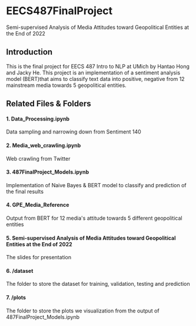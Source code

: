 # EECS487FinalProject
Semi-supervised Analysis of Media Attitudes toward Geopolitical Entities at the End of 2022

## Introduction
This is the final project for EECS 487 Intro to NLP at UMich by Hantao Hong and Jacky He. This project is an implementation of a sentiment analysis model (BERT)that aims to classify text data into positive, negative from 12 mainstream media towards 5 geopolitical entities. 

## Related Files & Folders
#### 1. Data_Processing.ipynb
Data sampling and narrowing down from Sentiment 140
#### 2. Media_web_crawling.ipynb
Web crawling from Twitter
#### 3. 487FinalProject_Models.ipynb
Implementation of Naive Bayes & BERT model to classify and prediction of the final results

#### 4. GPE_Media_Reference
Output from BERT for 12 media's attitude towards 5 different geopolitical entities
#### 5. Semi-supervised Analysis of Media Attitudes toward Geopolitical Entities at the End of 2022
The slides for presentation
#### 6. /dataset
The folder to store the dataset for training, validation, testing and prediction
#### 7. /plots
The folder to store the plots we visualization from the output of 487FinalProject_Models.ipynb
